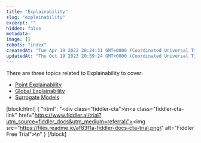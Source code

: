 ```yaml
---
title: "Explainability"
slug: "explainability"
excerpt: ""
hidden: false
metadata: 
image: []
robots: "index"
createdAt: "Tue Apr 19 2022 20:24:31 GMT+0000 (Coordinated Universal Time)"
updatedAt: "Thu Oct 19 2023 20:59:24 GMT+0000 (Coordinated Universal Time)"
---
```

There are three topics related to Explainability to cover:

- [Point Explainability](doc:point-explainability) 
- [Global Explainability](doc:global-explainability) 
- [Surrogate Models](doc:surrogate-models)



[block:html]
{
  "html": "<div class=\"fiddler-cta\">\n<a class=\"fiddler-cta-link\" href=\"https://www.fiddler.ai/trial?utm_source=fiddler_docs&utm_medium=referral\"><img src=\"https://files.readme.io/af83f1a-fiddler-docs-cta-trial.png\" alt=\"Fiddler Free Trial\"></a>\n</div>"
}
[/block]
